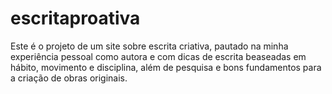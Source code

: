 # escritaproativa
Este é o projeto de um site sobre escrita criativa, pautado na minha experiência pessoal como autora e com dicas de escrita beaseadas em hábito, movimento e disciplina, além de pesquisa e bons fundamentos para a criação de obras originais.
